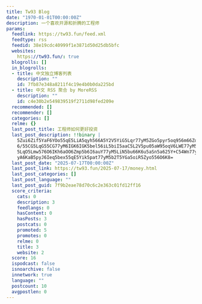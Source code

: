 ```yaml
---
title: Tw93 Blog
date: "1970-01-01T00:00:00Z"
description: 一个喜欢开源和折腾的工程师
params:
  feedlink: https://tw93.fun/feed.xml
  feedtype: rss
  feedid: 38e19cdc40999f1e3871d50d25db5bfc
  websites:
    https://tw93.fun/: true
  blogrolls: []
  in_blogrolls:
  - title: 中文独立博客列表
    description: ""
    id: 7fb87e348a8211f4c19e4b0b0da225bd
  - title: 中文 RSS 聚合 by MoreRSS
    description: ""
    id: c4e30b2e549839519f2711d98fed209e
  recommended: []
  recommender: []
  categories: []
  relme: {}
  last_post_title: 工程师如何更好投资
  last_post_description: !!binary |
    5Zui6Zif5YaF6YOo55qE5LiA5qyh566A5Y2V5YiG5Lqr77yM5ZGo5pyr5oq956m66ZqP5L
    6/55CG5LqG55CG77yM6IGK6IGK5bel56iL5biI5aaC5L2V5pu05aW95oqV6LWE77yM55Sx
    5LqO5Lmw576O6IKh6aOO6Zmp5b6I6auY77yM5LiN5bu66K6u5aSn5a625Y+C54Wn77yM6Z
    yA6KaB5pyJ6Ieq5bex55qE5Yik5pat77yM5b2T5YGa5oiR5Zyo556O6K8=
  last_post_date: "2025-07-17T00:00:00Z"
  last_post_link: https://tw93.fun/2025-07-17/money.html
  last_post_categories: []
  last_post_language: ""
  last_post_guid: 7f9b2eae78d70c6c2e363c01fd12ff16
  score_criteria:
    cats: 0
    description: 3
    feedlangs: 0
    hasContent: 0
    hasPosts: 3
    postcats: 0
    promoted: 5
    promotes: 0
    relme: 0
    title: 3
    website: 2
  score: 16
  ispodcast: false
  isnoarchive: false
  innetwork: true
  language: ""
  postcount: 10
  avgpostlen: 0
---
```

